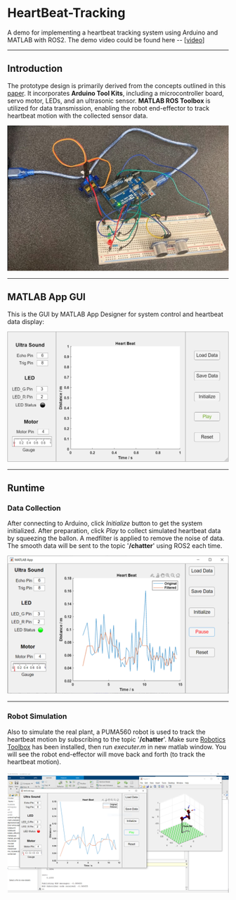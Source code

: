 # HeartBeat-Tracking
A demo for implementing a heartbeat tracking system using Arduino and MATLAB with ROS2. The demo video could be found here -- [[video](https://www.youtube.com/watch?v=owcGzDJOgxw)]

---

## Introduction

The prototype design is primarily derived from the concepts outlined in this [paper](https://ieeexplore.ieee.org/document/8833632). It incorporates **Arduino Tool Kits**, including a microcontroller board, servo motor, LEDs, and an ultrasonic sensor. **MATLAB ROS Toolbox** is utilized for data transmission, enabling the robot end-effector to track heartbeat motion with the collected sensor data.
<p align="center"><img src="imgs/hardware.jpg" width="680"/></p>

---

## MATLAB App GUI

This is the GUI by MATLAB App Designer for system control and heartbeat data display:
<p align="center"><img src="imgs/app.png" width="700"/></p>

---

## Runtime

### Data Collection

After connecting to Arduino, click *Initialize* button to get the system initialized. After preparation, click *Play* to collect simulated heartbeat data by squeezing the ballon. A medfilter is applied to remove the noise of data. The smooth data will be sent to the topic '**/chatter**' using ROS2 each time.
<p align="center"><img src="imgs/play.png" width="700"/></p>

---

### Robot Simulation
Also to simulate the real plant, a PUMA560 robot is used to track the heartbeat motion by subscribing to the topic '**/chatter**'. Make sure [Robotics Toolbox](https://petercorke.com/toolboxes/robotics-toolbox/) has been installed, then run *executer.m* in new matlab window. You will see the robot end-effector will move back and forth (to track the heartbeat motion).
<p align="center"><img src="imgs/motion-track.png" width="780"/></p>
